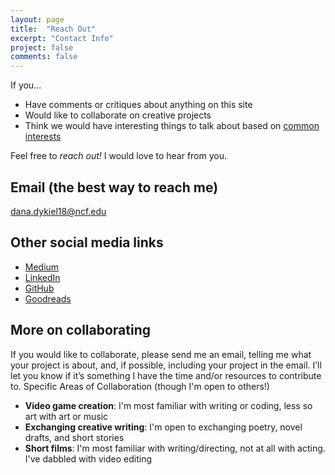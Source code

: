 ```yaml
---
layout: page
title:  "Reach Out"
excerpt: "Contact Info"
project: false
comments: false
---
```


If you...
* Have comments or critiques about anything on this site
* Would like to collaborate on creative projects
* Think we would have interesting things to talk about based on [common interests](https://ddykiel.github.io/additional-about/) 

Feel free to *reach out!* I would love to hear from you.

## Email (the best way to reach me)
dana.dykiel18@ncf.edu

## Other social media links
* [Medium](https://medium.com/@ddykiel)
* [LinkedIn](https://www.linkedin.com/in/dana-dykiel/)
* [GitHub](https://github.com/ddykiel)
* [Goodreads](https://www.goodreads.com/user/show/18402070-daniel)

## More on collaborating
If you would like to collaborate, please send me an email, telling me what your project is about, and, if possible, including your project in the email. I’ll let you know if it’s something I have the time and/or resources to contribute to.
Specific Areas of Collaboration (though I'm open to others!)
* <b>Video game creation</b>: I'm most familiar with writing or coding, less so art with art or music
* <b>Exchanging creative writing</b>: I'm open to exchanging poetry, novel drafts, and short stories
* <b>Short films</b>: I'm most familiar with writing/directing, not at all with acting. I've dabbled with video editing
